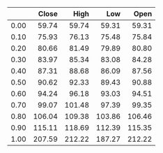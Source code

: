 |      |   Close |   High |    Low |   Open |
|-----:|--------:|-------:|-------:|-------:|
| 0.00 |   59.74 |  59.74 |  59.31 |  59.31 |
| 0.10 |   75.93 |  76.13 |  75.48 |  75.84 |
| 0.20 |   80.66 |  81.49 |  79.89 |  80.80 |
| 0.30 |   83.97 |  85.34 |  83.08 |  84.28 |
| 0.40 |   87.31 |  88.68 |  86.09 |  87.56 |
| 0.50 |   90.62 |  92.33 |  89.43 |  90.88 |
| 0.60 |   94.24 |  96.18 |  93.03 |  94.51 |
| 0.70 |   99.07 | 101.48 |  97.39 |  99.35 |
| 0.80 |  106.04 | 109.38 | 103.86 | 106.46 |
| 0.90 |  115.11 | 118.69 | 112.39 | 115.35 |
| 1.00 |  207.59 | 212.22 | 187.27 | 212.22 |